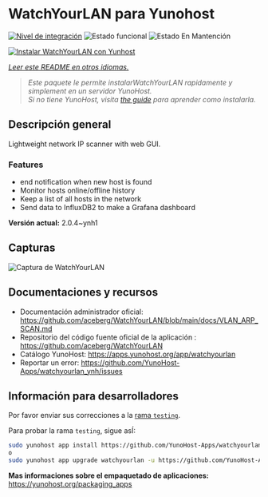 <!--
Este archivo README esta generado automaticamente<https://github.com/YunoHost/apps/tree/master/tools/readme_generator>
No se debe editar a mano.
-->

# WatchYourLAN para Yunohost

[![Nivel de integración](https://apps.yunohost.org/badge/integration/watchyourlan)](https://ci-apps.yunohost.org/ci/apps/watchyourlan/)
![Estado funcional](https://apps.yunohost.org/badge/state/watchyourlan)
![Estado En Mantención](https://apps.yunohost.org/badge/maintained/watchyourlan)

[![Instalar WatchYourLAN con Yunhost](https://install-app.yunohost.org/install-with-yunohost.svg)](https://install-app.yunohost.org/?app=watchyourlan)

*[Leer este README en otros idiomas.](./ALL_README.md)*

> *Este paquete le permite instalarWatchYourLAN rapidamente y simplement en un servidor YunoHost.*  
> *Si no tiene YunoHost, visita [the guide](https://yunohost.org/install) para aprender como instalarla.*

## Descripción general

Lightweight network IP scanner with web GUI.

### Features

- end notification when new host is found
- Monitor hosts online/offline history
- Keep a list of all hosts in the network
- Send data to InfluxDB2 to make a Grafana dashboard


**Versión actual:** 2.0.4~ynh1

## Capturas

![Captura de WatchYourLAN](./doc/screenshots/Screenshot.png)

## Documentaciones y recursos

- Documentación administrador oficial: <https://github.com/aceberg/WatchYourLAN/blob/main/docs/VLAN_ARP_SCAN.md>
- Repositorio del código fuente oficial de la aplicación : <https://github.com/aceberg/WatchYourLAN>
- Catálogo YunoHost: <https://apps.yunohost.org/app/watchyourlan>
- Reportar un error: <https://github.com/YunoHost-Apps/watchyourlan_ynh/issues>

## Información para desarrolladores

Por favor enviar sus correcciones a la [rama `testing`](https://github.com/YunoHost-Apps/watchyourlan_ynh/tree/testing).

Para probar la rama `testing`, sigue asÍ:

```bash
sudo yunohost app install https://github.com/YunoHost-Apps/watchyourlan_ynh/tree/testing --debug
o
sudo yunohost app upgrade watchyourlan -u https://github.com/YunoHost-Apps/watchyourlan_ynh/tree/testing --debug
```

**Mas informaciones sobre el empaquetado de aplicaciones:** <https://yunohost.org/packaging_apps>
